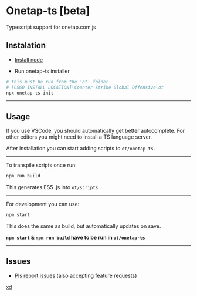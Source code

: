 # Onetap-ts [beta]
Typescript support for onetap.com js
 
## Instalation

* [Install node](https://nodejs.org/en/)



* Run onetap-ts installer

```bash
# this must be run from the 'ot' folder
# [CSGO INSTALL LOCATION]\Counter-Strike Global Offensive\ot
npx onetap-ts init
```
***
## Usage
If you use VSCode, you should automatically get better autocomplete.
For other editors you might need to install a TS language server.

After installation you can start adding scripts to `ot/onetap-ts`.
***
To transpile scripts once run:
```bash
npm run build
```
This generates ES5 .js into `ot/scripts`
***
For development you can use:
```bash
npm start
```
This does the same as build, but automatically updates on save.

**`npm start` & `npm run build` have to be run in `ot/onetap-ts`**
***
## Issues
* [Pls report issues](https://github.com/marwuint/onetap-ts/issues) (also accepting feature requests)


[xd](https://www.youtube.com/watch?v=BnwbOcX86qI)